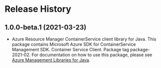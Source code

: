 # Release History

## 1.0.0-beta.1 (2021-03-23)

- Azure Resource Manager ContainerService client library for Java. This package contains Microsoft Azure SDK for ContainerService Management SDK. Container Service Client. Package tag package-2021-02. For documentation on how to use this package, please see [Azure Management Libraries for Java](https://aka.ms/azsdk/java/mgmt).
